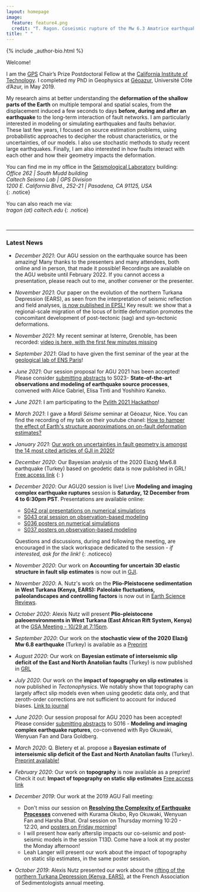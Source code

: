 ```yaml
---
layout: homepage
image:
  feature: feature4.png
  credit: "T. Ragon. Coseismic rupture of the Mw 6.3 Amatrice earthquake, Mt Vettore, Italy."
title: " "
---
```


<footer role="contentinfo">
  <div class="article-author-bottom">
    {% include _author-bio.html %}
  </div>
</footer>

Welcome!

I am the [GPS](https://www.gps.caltech.edu/) Chair’s Prize Postdoctoral Fellow at the [California Institute of Technology](https://www.caltech.edu/). 
I completed my PhD in Geophysics at [Géoazur](https://geoazur.oca.eu/fr/acc-geoazur), Université Côte d’Azur, in May 2019.

My research aims at better understanding the **deformation of the shallow parts of the Earth** on multiple temporal and spatial scales, from the displacement induced a few seconds to days **before, during and after an earthquake** to the long-term interaction of fault networks. I am particularly interested in modeling or simulating earthquakes and faults behavior.  
These last few years, I focused on source estimation problems, using probabilistic approaches to decipher the robust characteristics, or the uncertainties, of our models. I also use stochastic methods to study recent large earthquakes. Finally, I am also interested in how faults interact with each other and how their geometry impacts the deformation.


You can find me in my office in the [Seismological Laboratory](http://seismolab.caltech.edu/) building:  
_Office 262  |  South Mudd building_  
_Caltech Seismo Lab | GPS Division_  
_1200 E. California Blvd., 252-21 | Pasadena, CA 91125, USA_  
{: .notice} 

You can also reach me via:  
*tragon (at) caltech.edu*
{: .notice} 
     
<br>
       
---
### Latest News

- *December 2021*: Our AGU session on the earthquake source has been amazing! Many thanks to the presenters and many attendees, both online and in person, that made it possible! Recordings are available on the AGU website until February 2022. If you cannot access a presentation, please reach out to me, another convener or the presenter.

- *November 2021*: Our paper on the evolution of the northern Turkana Depression (EARS), as seen from the interpretation of seismic reflection and field analyses, [is now published in EPSL!](https://doi.org/10.1016/j.epsl.2021.117285) Key result: we show that a regional-scale migration of the locus of brittle deformation promotes the concomitant development of post-tectonic (sag) and syn-tectonic deformations.

- *November 2021*: My recent seminar at Isterre, Grenoble, has been recorded: [video is here, with the first few minutes missing](https://videos.univ-grenoble-alpes.fr/video/21676-seminar-thea-ragon-on-fault-deformation-estimates-can-we-mitigate-the-effect-of-our-approximations/)

- *September 2021*: Glad to have given the first seminar of the year at the [geological lab of ENS Paris](http://www.geologie.ens.fr/)! 

- *June 2021*: Our session proposal for AGU 2021 has been accepted! Please consider [submitting abstracts](https://agu.confex.com/agu/fm21/prelim.cgi/Session/124133) to S023- **State-of-the-art observations and modeling of earthquake source processes**, convened with Alice Gabriel, Elisa Tinti and Yoshihiro Kaneko.

- *June 2021*: I am participating to the [Pylith 2021 Hackathon](https://geodynamics.org/cig/events/calendar/2021-pylith-hack/)!

- *March 2021*: I gave a *Mardi Séisme* seminar at Géoazur, Nice. You can find the recording of my talk on their youtube chanel: [How to hamper the effect of Earth's structure approximations on on-fault deformation estimates?](https://www.youtube.com/watch?v=q_o2PjDUpPA&list=PLSr2ZD7i9s6kwDyUg96-zFDmXYDmi1rAu&index=16)

- *January 2021*: [Our work on uncertainties in fault geometry is amongst the 14 most cited articles of GJI in 2020!](https://academic.oup.com/gji/pages/highly_cited?utm_campaign=oupac-campaign:819779&utm_source=eTOC&utm_medium=email&utm_content=text+advert&utm_term=gji)

- *December 2020*: Our Bayesian analysis of the 2020 Elazığ Mw6.8 earthquake (Turkey) based on geodetic data is now published in GRL! [Free access link](https://onlinelibrary.wiley.com/share/author/S7CHFYHJGCAGVPGV3EEX?target=10.1029/2020GL090704)
{: } 

- *December 2020*: Our AGU20 session is live! Live **Modeling and imaging complex earthquake ruptures** session is **Saturday, 12 December from 4 to 6:30pm PST**. 
    Presentations are available online:
    * [S042 oral presentations on numerical simulations](https://agu.confex.com/agu/fm20/meetingapp.cgi/Session/107492)
    * [S043 oral session on observation-based modeling](https://agu.confex.com/agu/fm20/meetingapp.cgi/Session/107497)
    * [S036 posters on numerical simulations](https://agu.confex.com/agu/fm20/meetingapp.cgi/Session/103131)
    * [S037 posters on observation-based modeling](https://agu.confex.com/agu/fm20/meetingapp.cgi/Session/107502)
    
    Questions and discussions, during and following the meeting, are encouraged in the slack workspace dedicated to the session - *if interested, ask for the link!*
{: .noticeco} 

- *November 2020*: Our work on **Accounting for uncertain 3D elastic structure in fault slip estimates** is now out in [GJI](https://doi.org/10.1093/gji/ggaa526). 

- *November 2020*: A. Nutz's work on the **Plio-Pleistocene sedimentation in West Turkana (Kenya, EARS): Paleolake fluctuations, paleolandscapes and controlling factors** is now out in [Earth Science Reviews](https://doi.org/10.1016/j.earscirev.2020.103415). 

- *October 2020*: Alexis Nutz will present **Plio-pleistocene paleoenvironments in West Turkana (East African Rift System, Kenya)** at the [GSA Meeting - 10/29 at 7:15pm](https://gsa.confex.com/gsa/2020AM/meetingapp.cgi/Paper/351278). 

- *September 2020*: Our work on the **stochastic view of the 2020 Elazığ Mw 6.8 earthquake** (Turkey) is available as a [Preprint](https://www.essoar.org/doi/10.1002/essoar.10504361.1)

- *August 2020*: Our work on **Bayesian estimate of interseismic slip deficit of the East and North Anatolian faults** (Turkey) is now published in [GRL](https://doi.org/10.1029/2020GL087775)

- *July 2020*: Our work on the **impact of topography on slip estimates** is now published in *Tectonophysics*. We notably show that topography can largely affect slip models even when using geodetic data only, and that zeroth-order corrections are not sufficient to account for induced biases. [Link to journal](https://www.sciencedirect.com/science/article/pii/S0040195120302493?via%3Dihub)

- _June 2020_: Our session proposal for AGU 2020 has been accepted! Please consider [submitting abstracts](https://agu.confex.com/agu/fm20/prelim.cgi/Session/103131) to S016 - **Modeling and imaging complex earthquake ruptures**, co-convened with Ryo Okuwaki, Wenyuan Fan and Dara Goldberg.

- *March 2020*: Q. Bletery et al. propose a **Bayesian estimate of interseismic slip deficit of the East and North Anatolian faults** (Turkey). [Preprint available!](https://www.essoar.org/doi/10.1002/essoar.10502450.2)

- *February 2020*: Our work on **topography** is now available as a preprint!
Check it out: **Impact of topography on static slip estimates** [Free access link](https://eartharxiv.org/nsbx3/)

- *December 2019*: Our work at the 2019 AGU Fall meeting:
  - Don't miss our session on **[Resolving the Complexity of Earthquake Processes](https://agu.confex.com/agu/fm19/meetingapp.cgi/Session/87645)** convened with Kurama Okubo, Ryo Okuwaki, Wenyuan Fan and Harsha Bhat.
Oral session on Thursday morning 10:20 - 12:20, and [posters on Friday morning](https://agu.confex.com/agu/fm19/meetingapp.cgi/Session/87062)!
  - I will present how early afterslip impacts our co-seismic and post-seismic models in the session T13D. Come have a look at my poster the Monday afternoon!
  - Leah Langer will present our work about the impact of topography on static slip estimates, in the same poster session.
  
- *October 2019*: Alexis Nutz presented our work about the [rifting of the northern Turkana Depression (Kenya, EARS)](https://meetingorganizer.copernicus.org/EGU2019/EGU2019-8947.pdf), at the French Association of Sedimentologists annual meeting.